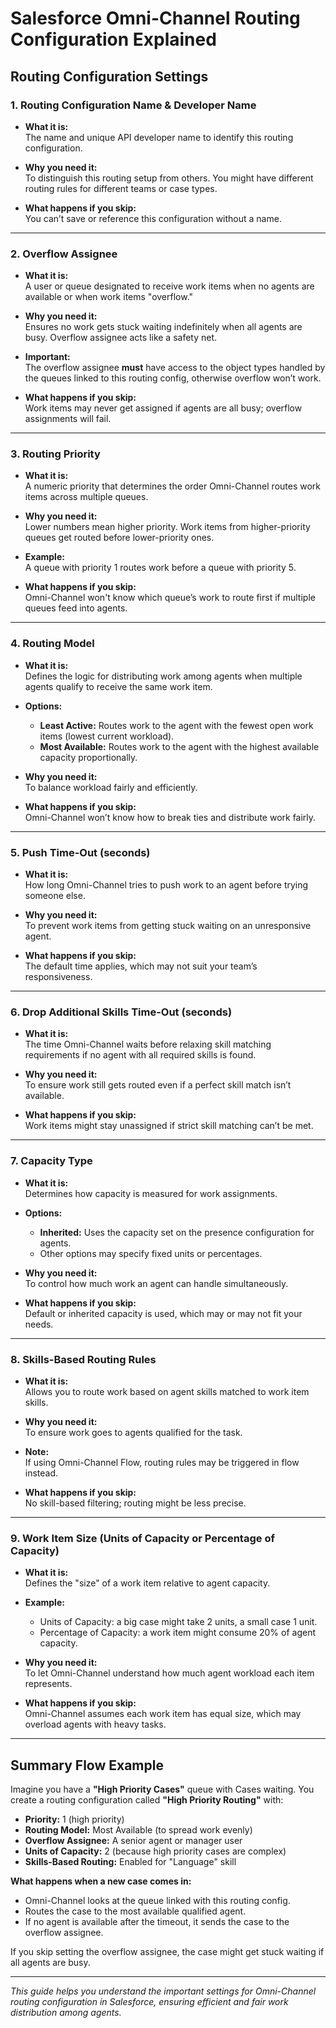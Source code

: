 # Salesforce Omni-Channel Routing Configuration Explained

## Routing Configuration Settings

### 1. Routing Configuration Name & Developer Name
- **What it is:**  
  The name and unique API developer name to identify this routing configuration.
  
- **Why you need it:**  
  To distinguish this routing setup from others. You might have different routing rules for different teams or case types.
  
- **What happens if you skip:**  
  You can’t save or reference this configuration without a name.

---

### 2. Overflow Assignee
- **What it is:**  
  A user or queue designated to receive work items when no agents are available or when work items "overflow."
  
- **Why you need it:**  
  Ensures no work gets stuck waiting indefinitely when all agents are busy. Overflow assignee acts like a safety net.
  
- **Important:**  
  The overflow assignee **must** have access to the object types handled by the queues linked to this routing config, otherwise overflow won’t work.
  
- **What happens if you skip:**  
  Work items may never get assigned if agents are all busy; overflow assignments will fail.

---


### 3. Routing Priority
- **What it is:**  
  A numeric priority that determines the order Omni-Channel routes work items across multiple queues.
  
- **Why you need it:**  
  Lower numbers mean higher priority. Work items from higher-priority queues get routed before lower-priority ones.
  
- **Example:**  
  A queue with priority 1 routes work before a queue with priority 5.
  
- **What happens if you skip:**  
  Omni-Channel won't know which queue’s work to route first if multiple queues feed into agents.

---

### 4. Routing Model
- **What it is:**  
  Defines the logic for distributing work among agents when multiple agents qualify to receive the same work item.
  
- **Options:**  
  - **Least Active:** Routes work to the agent with the fewest open work items (lowest current workload).  
  - **Most Available:** Routes work to the agent with the highest available capacity proportionally.
  
- **Why you need it:**  
  To balance workload fairly and efficiently.
  
- **What happens if you skip:**  
  Omni-Channel won’t know how to break ties and distribute work fairly.

---

### 5. Push Time-Out (seconds)
- **What it is:**  
  How long Omni-Channel tries to push work to an agent before trying someone else.
  
- **Why you need it:**  
  To prevent work items from getting stuck waiting on an unresponsive agent.
  
- **What happens if you skip:**  
  The default time applies, which may not suit your team’s responsiveness.

---

### 6. Drop Additional Skills Time-Out (seconds)
- **What it is:**  
  The time Omni-Channel waits before relaxing skill matching requirements if no agent with all required skills is found.
  
- **Why you need it:**  
  To ensure work still gets routed even if a perfect skill match isn’t available.
  
- **What happens if you skip:**  
  Work items might stay unassigned if strict skill matching can’t be met.

---

### 7. Capacity Type
- **What it is:**  
  Determines how capacity is measured for work assignments.
  
- **Options:**  
  - **Inherited:** Uses the capacity set on the presence configuration for agents.  
  - Other options may specify fixed units or percentages.
  
- **Why you need it:**  
  To control how much work an agent can handle simultaneously.
  
- **What happens if you skip:**  
  Default or inherited capacity is used, which may or may not fit your needs.

---

### 8. Skills-Based Routing Rules
- **What it is:**  
  Allows you to route work based on agent skills matched to work item skills.
  
- **Why you need it:**  
  To ensure work goes to agents qualified for the task.
  
- **Note:**  
  If using Omni-Channel Flow, routing rules may be triggered in flow instead.
  
- **What happens if you skip:**  
  No skill-based filtering; routing might be less precise.

---

### 9. Work Item Size (Units of Capacity or Percentage of Capacity)
- **What it is:**  
  Defines the "size" of a work item relative to agent capacity.
  
- **Example:**  
  - Units of Capacity: a big case might take 2 units, a small case 1 unit.  
  - Percentage of Capacity: a work item might consume 20% of agent capacity.
  
- **Why you need it:**  
  To let Omni-Channel understand how much agent workload each item represents.
  
- **What happens if you skip:**  
  Omni-Channel assumes each work item has equal size, which may overload agents with heavy tasks.

---

## Summary Flow Example

Imagine you have a **"High Priority Cases"** queue with Cases waiting. You create a routing configuration called **"High Priority Routing"** with:

- **Priority:** 1 (high priority)
- **Routing Model:** Most Available (to spread work evenly)
- **Overflow Assignee:** A senior agent or manager user
- **Units of Capacity:** 2 (because high priority cases are complex)
- **Skills-Based Routing:** Enabled for "Language" skill

**What happens when a new case comes in:**

- Omni-Channel looks at the queue linked with this routing config.
- Routes the case to the most available qualified agent.
- If no agent is available after the timeout, it sends the case to the overflow assignee.

If you skip setting the overflow assignee, the case might get stuck waiting if all agents are busy.

---

*This guide helps you understand the important settings for Omni-Channel routing configuration in Salesforce, ensuring efficient and fair work distribution among agents.*

